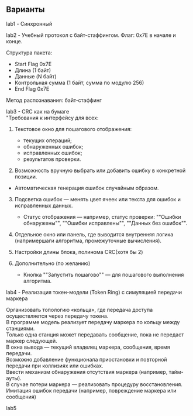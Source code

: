 ## Варианты

lab1 - Синхронный 

lab2 - Учебный протокол с байт-стаффингом. Флаг: 0x7E в начале и конце.			

Структура пакета:										
- Start Flag 0x7E									
- Длина (1 байт)									
- Данные (N байт)									
- Контрольная сумма (1 байт, сумма по модулю 256)								
- End Flag 0x7E									

Метод распознавания: байт-стаффинг					

lab3 - CRC как на бумаге														
"Требования к интерфейсу для всех:                                                                                                                
1. Текстовое окно для пошагового отображения:
   - текущих операций;
   - обнаруженных ошибок;
   - исправленных ошибок;
   - результатов проверки.

2.  Возможность вручную выбрать или добавить ошибку в конкретной позиции.
   - Автоматическая генерация ошибок случайным образом.

3. Подсветка ошибок — менять цвет ячеек или текста для ошибок и исправленных данных.
   - Статус отображения — например, статус проверки: ""Ошибки обнаружены"", ""Ошибки исправлены"", ""Данных без ошибок"".

4. Отдельное окно или панель, где выводится внутренняя логика (напримершаги алгоритма, промежуточные вычисления).

5. Настройки длины блока, полинома CRC(хотя бы 2) 

6. Дополнительно (по желанию)
   - Кнопка ""Запустить пошагово"" — для пошагового выполнения алгоритма.

lab4 - Реализация токен-модели (Token Ring) с симуляцией передачи маркера											
											
Организовать топологию «кольца», где передача доступа осуществляется через передачу токена.											
В программе модель реализует передачу маркера по кольцу между станциями.											
Только одна станция может передавать сообщение, пока не передаст маркер следующей.											
В окна вывода — текущий владелец маркера, сообщения, время передачи.											
Возможно добавление функционала приостановки и повторной передачи при коллизиях или ошибках.											
Ввести механизм обнаружения отсутствия маркера (например, тайм-ауты).											
В случае потери маркера — реализовать процедуру восстановления.											
Имитация ошибок передачи (например, повреждение маркера или сообщения)											

lab5


